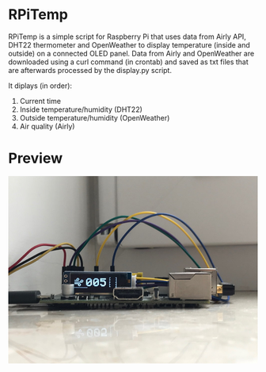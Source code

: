 # RPiTemp
RPiTemp is a simple script for Raspberry Pi that uses data from Airly API, DHT22 thermometer and OpenWeather to display temperature (inside and outside) on a connected OLED panel.
Data from Airly and OpenWeather are downloaded using a curl command (in crontab) and saved as txt files that are afterwards processed by the display.py script.

It diplays (in order):
1. Current time
2. Inside temperature/humidity (DHT22)
3. Outside temperature/humidity (OpenWeather)
4. Air quality (Airly)

# Preview
![RPiTemp preview](https://raw.githubusercontent.com/mik9999/RPiTemp/master/image.jpg)
